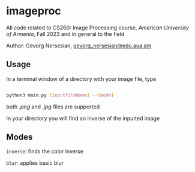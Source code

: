 # imageproc

All code related to CS260: Image Processing course, *American University of Armenia*, Fall 2023 and in general to the field

Author: Gevorg Nersesian, gevorg_nersesian@edu.aua.am    

## Usage

In a terminal window of a directory with your image file, type
```bash

python3 main.py [inputFileName] --[mode]

```
both *.png* and *.jpg* files are supported

In your directory you will find an inverse of the inputted image


## Modes

```inverse```: finds the color inverse

```blur```: applies basic blur
